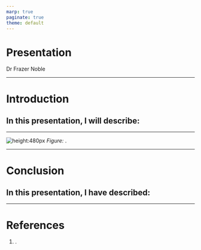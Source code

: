 ```yaml
---
marp: true
paginate: true
theme: default
---
```


# **Presentation**

Dr Frazer Noble

---

# **Introduction**

In this presentation, I will describe:
- 

---


![height:480px](images/1.PNG)
*Figure:* .

---


# **Conclusion**

In this presentation, I have described:
- 

---

# **References**

1. []().
